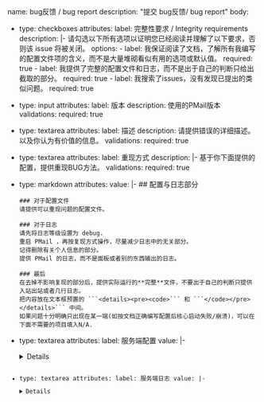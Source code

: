 name: bug反馈 / bug report
description: "提交 bug反馈/ bug report"
body:
  - type: checkboxes
    attributes:
      label: 完整性要求 / Integrity requirements
      description: |-
        请勾选以下所有选项以证明您已经阅读并理解了以下要求，否则该 issue 将被关闭。
      options:
        - label: 我保证阅读了文档，了解所有我编写的配置文件项的含义，而不是大量堆砌看似有用的选项或默认值。
          required: true
        - label: 我提供了完整的配置文件和日志，而不是出于自己的判断只给出截取的部分。
          required: true
        - label: 我搜索了issues，没有发现已提出的类似问题。
          required: true
  - type: input
    attributes:
      label: 版本
      description: 使用的PMail版本
    validations:
      required: true
  - type: textarea
    attributes:
      label: 描述
      description: 请提供错误的详细描述。以及你认为有价值的信息。
    validations:
      required: true
  - type: textarea
    attributes:
      label: 重现方式
      description: |-
        基于你下面提供的配置，提供重现BUG方法。
    validations:
      required: true
  - type: markdown
    attributes:
      value: |-
        ## 配置与日志部分
        
        ### 对于配置文件
        请提供可以重现问题的配置文件。
        
        ### 对于日志
        请先将日志等级设置为 debug.
        重启 PMail ，再按复现方式操作，尽量减少日志中的无关部分。
        记得删除有关个人信息的部分。
        提供 PMail 的日志，而不是面板或者别的东西输出的日志。

        ### 最后
        在去掉不影响复现的部分后，提供实际运行的**完整**文件，不要出于自己的判断只提供入站出站或者几行日志。
        把内容放在文本框预置的 ```<details><pre><code>``` 和 ```</code></pre></details>``` 中间。
        如果问题十分明确只出现在某一端(如按文档正确编写配置后核心启动失败/崩溃)，可以在下面不需要的项目填入N/A.
  - type: textarea
    attributes:
      label: 服务端配置
      value: |-
        <details><pre><code>

        </code></pre></details>
    validations:
      required: true
  - type: textarea
    attributes:
      label: 服务端日志
      value: |-
        <details><pre><code>

        </code></pre></details>
    validations:
      required: true
